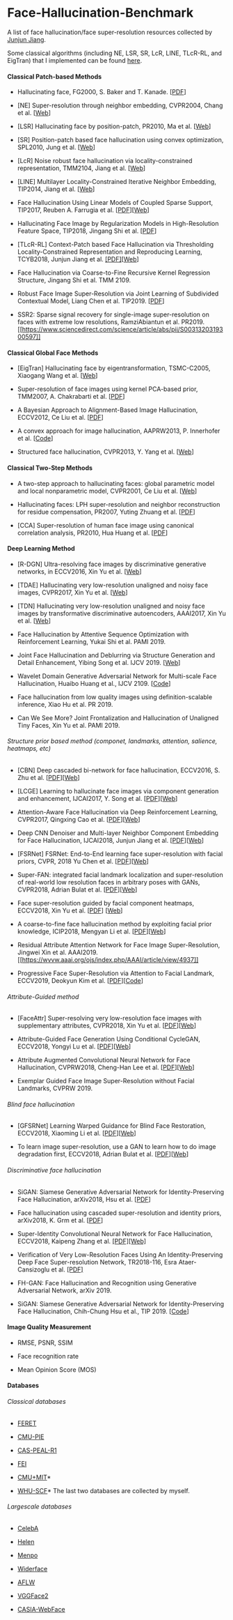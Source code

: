 # Face-Hallucination-Benchmark
A list of face hallucination/face super-resolution resources collected by [Junjun Jiang](http://homepage.hit.edu.cn/jiangjunjun).

Some classical algorithms (including NE, LSR, SR, LcR, LINE, TLcR-RL, and EigTran) that I
implemented can be found [here](https://github.com/junjun-jiang/TLcR-RL).



#### Classical Patch-based Methods

-   Hallucinating face, FG2000, S. Baker and T. Kanade.
    [[PDF](https://ieeexplore.ieee.org/stamp/stamp.jsp?tp=&arnumber=840616)]

-   [NE] Super-resolution through neighbor embedding, CVPR2004, Chang et al.
    [[Web](https://github.com/junjun-jiang/TLcR-RL)]

-   [LSR] Hallucinating face by position-patch, PR2010, Ma et al.
    [[Web](https://github.com/junjun-jiang/TLcR-RL)]

-   [SR] Position-patch based face hallucination using convex optimization,
    SPL2010, Jung et al. [[Web](https://github.com/junjun-jiang/TLcR-RL)]

-   [LcR] Noise robust face hallucination via locality-constrained
    representation, TMM2104, Jiang et al.
    [[Web](https://github.com/junjun-jiang)]

-   [LINE] Multilayer Locality-Constrained Iterative Neighbor Embedding,
    TIP2014, Jiang et al. [[Web](https://github.com/junjun-jiang)]

-   Face Hallucination Using Linear Models of Coupled Sparse Support, TIP2017,
    Reuben A. Farrugia et al.
    [[PDF](https://ieeexplore.ieee.org/document/7953547/)][[Web](https://www.um.edu.mt/staff/reuben.farrugia)]

-   Hallucinating Face Image by Regularization Models in High-Resolution Feature
    Space, TIP2018, Jingang Shi et al.
    [[PDF](https://ieeexplore.ieee.org/stamp/stamp.jsp?tp=&arnumber=8310603)]
    
-   [TLcR-RL] Context-Patch based Face Hallucination via Thresholding Locality-Constrained Representation and Reproducing Learning, TCYB2018, Junjun Jiang et al. [[PDF]](https://arxiv.org/abs/1809.00665)[[Web](https://github.com/junjun-jiang/TLcR-RL)]

-   Face Hallucination via Coarse-to-Fine Recursive Kernel Regression Structure, Jingang Shi et al. TMM 2109.

-   Robust Face Image Super-Resolution via Joint Learning of Subdivided Contextual Model, Liang Chen et al. TIP2019. [[PDF](https://ieeexplore.ieee.org/abstract/document/8733990)]

-   SSR2: Sparse signal recovery for single-image super-resolution on faces with extreme low resolutions, RamziAbiantun et al. PR2019. [[https://www.sciencedirect.com/science/article/abs/pii/S0031320319300597]]



#### Classical Global Face Methods

-   [EigTran] Hallucinating face by eigentransformation, TSMC-C2005, Xiaogang
    Wang et al. [[Web](https://github.com/junjun-jiang/TLcR-RL)]

-   Super-resolution of face images using kernel PCA-based prior, TMM2007, A.
    Chakrabarti et al. [[PDF](http://ieeexplore.ieee.org/document/4202583/)]

-   A Bayesian Approach to Alignment-Based Image Hallucination, ECCV2012, Ce Liu
    et al.
    [[PDF](https://people.csail.mit.edu/celiu/pdfs/ECCV12-ImageHallucination.pdf)]

-   A convex approach for image hallucination, AAPRW2013, P. Innerhofer et al.
    [[Code](http://www.escience.cn/system/file?fileId=88901)]

-   Structured face hallucination, CVPR2013, Y. Yang et al.
    [[Web](https://eng.ucmerced.edu/people/cyang35/CVPR13/CVPR13.html)]

#### Classical Two-Step Methods

-   A two-step approach to hallucinating faces: global parametric model and
    local nonparametric model, CVPR2001, Ce Liu et al.
    [[Web](https://people.csail.mit.edu/celiu/FaceHallucination/fh.html)]

-   Hallucinating faces: LPH super-resolution and neighbor reconstruction for
    residue compensation, PR2007, Yuting Zhuang et al.
    [[PDF](https://www.sciencedirect.com/science/article/pii/S0031320307001355)]

-   [CCA] Super-resolution of human face image using canonical correlation
    analysis, PR2010, Hua Huang et al.
    [[PDF](https://www.sciencedirect.com/science/article/pii/S0031320310000853)]

#### Deep Learning Method

-   [R-DGN] Ultra-resolving face images by discriminative generative networks,
    in ECCV2016, Xin Yu et al. [[Web](https://github.com/XinYuANU)]


-   [TDAE] Hallucinating very low-resolution unaligned and noisy face images,
    CVPR2017, Xin Yu et al. [[Web](https://github.com/XinYuANU)]    

-   [TDN] Hallucinating very low-resolution unaligned and noisy face images by
    transformative discriminative autoencoders, AAAI2017, Xin Yu et al.
    [[Web](https://github.com/XinYuANU)]
    
-   Face Hallucination by Attentive Sequence Optimization with Reinforcement Learning, Yukai Shi et al. PAMI 2019.

-   Joint Face Hallucination and Deblurring via Structure Generation and Detail Enhancement, Yibing Song et al. IJCV 2019. [[Web](https://ybsong00.github.io/ijcv19_fhd/)]

-   Wavelet Domain Generative Adversarial Network for Multi-scale Face Hallucination, Huaibo Huang et al., IJCV 2109. [[Code](https://github.com/hhb072/WaveletSRNet)]

-   Face hallucination from low quality images using definition-scalable inference, Xiao Hu et al. PR 2019.

-   Can We See More? Joint Frontalization and Hallucination of Unaligned Tiny Faces, Xin Yu et al. PAMI 2019.

    
###### Structure prior based method (componet, landmarks, attention, salience, heatmaps, etc)

-   [CBN] Deep cascaded bi-network for face hallucination, ECCV2016, S. Zhu et
    al. [[PDF](https://arxiv.org/abs/1607.05046)][[Web](https://github.com/Liusifei/ECCV16-CBN)]
    
-   [LCGE] Learning to hallucinate face images via component generation and
    enhancement, IJCAI2017, Y. Song et al.
    [[PDF](https://arxiv.org/abs/1708.00223)][[Web](http://www.cs.cityu.edu.hk/~yibisong/)]
    
-   Attention-Aware Face Hallucination via Deep Reinforcement Learning,
    CVPR2017, Qingxing Cao et al. [[PDF](https://arxiv.org/abs/1708.03132)][[Web](https://github.com/ykshi/facehallucination)]
    
-   Deep CNN Denoiser and Multi-layer Neighbor Component Embedding for Face Hallucination, IJCAI2018, Junjun Jiang et al.
    [[PDF](https://arxiv.org/abs/1806.10726)][[Web](https://github.com/junjun-jiang/IJCAI-18)] 

-   [FSRNet] FSRNet: End-to-End learning face super-resolution with facial
    priors, CVPR, 2018 Yu Chen et al. [[PDF](https://arxiv.org/abs/1711.10703)][[Web](https://github.com/tyshiwo/FSRNet)]

-   Super-FAN: integrated facial landmark localization and super-resolution of
    real-world low resolution faces in arbitrary poses with GANs, CVPR2018,
    Adrian Bulat et al. [[PDF](https://arxiv.org/abs/1712.02765)][[Web](https://github.com/1adrianb)]

-   Face super-resolution guided by facial component heatmaps, ECCV2018, Xin Yu
    et al.
    [[PDF](https://ivul.kaust.edu.sa/Documents/Publications/2018/Face%20Super%20resolution%20Guided%20by%20Facial%20Component%20Heatmaps.pdf)]
    [[Web](https://github.com/XinYuANU)]
    
-   A coarse-to-fine face hallucination method by exploiting facial prior knowledge, ICIP2018,
    Mengyan Li et al. [[PDF](https://github.com/lemoner20/ICIP2018/blob/master/Li.pdf)][[Web](https://github.com/lemoner20/ICIP2018)]
    
-   Residual Attribute Attention Network for Face Image Super-Resolution, Jingwei Xin et al. AAAI2019. [[https://wvvw.aaai.org/ojs/index.php/AAAI/article/view/4937]]
    
-   Progressive Face Super-Resolution via Attention to Facial Landmark, ECCV2019, Deokyun Kim et al. [[PDF](https://arxiv.org/pdf/1908.08239.pdf)][[Code](https://github.com/DeokyunKim/Progressive-Face-Super-Resolution)]
    
###### Attribute-Guided method

-   [FaceAttr] Super-resolving very low-resolution face images with
    supplementary attributes, CVPR2018, Xin Yu et al.
    [[PDF](https://basurafernando.github.io/papers/XinYuCVPR18.pdf)][[Web](https://github.com/XinYuANU)]
    
-   Attribute-Guided Face Generation Using Conditional CycleGAN, ECCV2018,
    Yongyi Lu et al.
    [[PDF](https://arxiv.org/pdf/1705.09966.pdf)][[Web](http://www.cse.ust.hk/~yluaw/)]
    
-   Attribute Augmented Convolutional Neural Network for Face Hallucination, CVPRW2018,
    Cheng-Han Lee et al.
    [[PDF](http://openaccess.thecvf.com/content_cvpr_2018_workshops/supplemental/Lee_Attribute_Augmented_Convolutional_CVPR_2018_supplemental.pdf)][[Web](https://steven413d.github.io/)] 
    
-   Exemplar Guided Face Image Super-Resolution without Facial Landmarks, CVPRW 2019.

###### Blind face hallucination

-   [GFSRNet] Learning Warped Guidance for Blind Face Restoration, ECCV2018,
    Xiaoming Li et al. [[PDF](https://arxiv.org/pdf/1804.04829)][[Web](https://github.com/csxmli2016/GFRNet)]

-   To learn image super-resolution, use a GAN to learn how to do image
    degradation first, ECCV2018, Adrian Bulat et al.
    [[PDF](https://arxiv.org/abs/1807.11458)][[Web](https://github.com/jingyang2017/Face-and-Image-super-resolution)]

###### Discriminative face hallucination

-   SiGAN: Siamese Generative Adversarial Network for Identity-Preserving Face
    Hallucination, arXiv2018, Hsu et al.
    [[PDF](https://arxiv.org/pdf/1807.08370)]

-   Face hallucination using cascaded super-resolution and identity priors,
    arXiv2018, K. Grm et al. [[PDF](https://arxiv.org/pdf/1805.10938)]

-   Super-Identity Convolutional Neural Network for Face Hallucination,
    ECCV2018, Kaipeng Zhang et al. [[PDF]](https://arxiv.org/pdf/1811.02328.pdf)[[Web]](http://kpzhang93.github.io/)
    
-   Verification of Very Low-Resolution Faces Using An Identity-Preserving Deep Face Super-resolution Network,
    TR2018-116, Esra Ataer-Cansizoglu et al. [[PDF]](http://www.merl.com/publications/docs/TR2018-116.pdf)
    
-   FH-GAN: Face Hallucination and Recognition using Generative Adversarial Network, arXiv 2019.
    
-   SiGAN: Siamese Generative Adversarial Network for Identity-Preserving Face Hallucination, Chih-Chung Hsu et al., TIP 2019. [[Code](https://github.com/jesse1029/SiGAN)]
    

#### Image Quality Measurement

-   RMSE, PSNR, SSIM

-   Face recognition rate

-   Mean Opinion Score (MOS)

#### Databases

###### Classical databases

-   [FERET](http://www.nist.gov/itl/iad/ig/colorferet.cfm)

-   [CMU-PIE](http://www.cs.cmu.edu/afs/cs/project/PIE/MultiPie/Multi-Pie/Home.html)

-   [CAS-PEAL-R1](http://www.jdl.ac.cn/peal/JDL-PEAL-Release.htm)

-   [FEI](https://fei.edu.br/~cet/facedatabase.html)

-   [CMU+MIT](https://github.com/junjun-jiang/Face-Hallucination-Benchmark)*

-   [WHU-SCF](https://github.com/junjun-jiang/Face-Hallucination-Benchmark)* The last two databases are collected by myself.


###### Largescale databases

-   [CelebA](http://mmlab.ie.cuhk.edu.hk/projects/CelebA.html)

-   [Helen](http://www.ifp.illinois.edu/~vuongle2/helen/)

-   [Menpo](https://www.menpo.org/)

-   [Widerface](http://mmlab.ie.cuhk.edu.hk/projects/WIDERFace/)

-   [AFLW](https://www.tugraz.at/institute/icg/research/team-bischof/lrs/downloads/aflw/)

-   [VGGFace2](https://arxiv.org/abs/1710.08092)

-   [CASIA-WebFace](http://www.cbsr.ia.ac.cn/english/CASIA-WebFace-Database.html)

